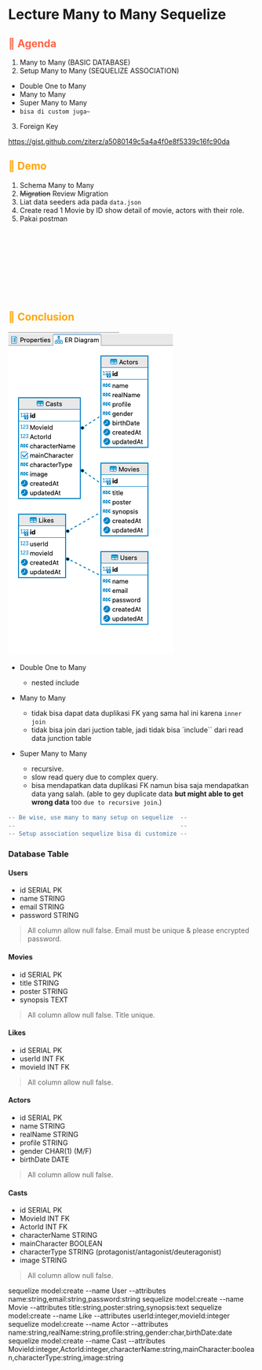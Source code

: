 # Lecture Many to Many Sequelize 


<h2 style="color:tomato">🦊 Agenda</h2>

1. Many to Many (BASIC DATABASE)
2. Setup Many to Many (SEQUELIZE ASSOCIATION)
  - Double One to Many 
  - Many to Many 
  - Super Many to Many 
  - `bisa di custom juga~`
3. Foreign Key 

https://gist.github.com/ziterz/a5080149c5a4a4f0e8f5339c16fc90da


<h2 style="color:orange">🦊 Demo</h2>

1. Schema Many to Many 
2. ~~Migration~~ Review Migration
3. Liat data seeders ada pada `data.json`
4. Create read 1 Movie by ID show detail of movie, actors with their role.
5. Pakai postman 

<br></br>
<br></br>
<br></br>
<br></br>

<h2 style="color:orange">🦊 Conclusion</h2>

![](./conclusion.png)

- Double One to Many 
  - nested include 

- Many to Many 
  - tidak bisa dapat data duplikasi FK yang sama hal ini karena `inner join`
  - tidak bisa join dari juction table, jadi tidak bisa `include`` dari read data junction table

- Super Many to Many 
  - recursive.
  - slow read query due to complex query.
  - bisa mendapatkan data duplikasi FK namun bisa saja mendapatkan data yang salah. (able to gey duplicate data **but might able to get wrong data** too `due to recursive join`.)
  
```diff
-- Be wise, use many to many setup on sequelize  --
--                                               --
-- Setup association sequelize bisa di customize --
```  



### Database Table

#### Users 
- id SERIAL PK
- name STRING
- email STRING
- password STRING 
> All column allow null false. Email must be unique & please encrypted password.

#### Movies 
- id SERIAL PK
- title STRING
- poster STRING
- synopsis TEXT
> All column allow null false. Title unique.

#### Likes 
- id SERIAL PK
- userId INT FK
- movieId  INT FK
> All column allow null false.

#### Actors 
- id SERIAL PK
- name STRING
- realName STRING
- profile STRING
- gender CHAR(1) (M/F)
- birthDate DATE
> All column allow null false. 

#### Casts
- id SERIAL PK
- MovieId INT FK
- ActorId INT FK
- characterName STRING
- mainCharacter BOOLEAN 
- characterType STRING (protagonist/antagonist/deuteragonist)
- image STRING
> All column allow null false.


sequelize model:create --name User --attributes name:string,email:string,password:string
sequelize model:create --name Movie --attributes title:string,poster:string,synopsis:text
sequelize model:create --name Like --attributes userId:integer,movieId:integer
sequelize model:create --name Actor --attributes name:string,realName:string,profile:string,gender:char,birthDate:date
sequelize model:create --name Cast --attributes MovieId:integer,ActorId:integer,characterName:string,mainCharacter:boolean,characterType:string,image:string